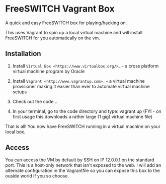 FreeSWITCH Vagrant Box
======================

A quick and easy FreeSWITCH box for playing/hacking on. 

This uses Vagrant to spin up a local virtual machine and will install FreeSWITCH for you automatically on the vm. 

Installation
------------

1. Install `Virtual Box <https://www.virtualbox.org/>`_ - a cross platform virtual machine program by Oracle

2. Install `Vagrant <http://www.vagrantup.com>`_ - a virtual machine provisioner making it easier than ever to automate virtual machine setups

3. Check out the code...

4. In your terminal, go to the code directory and type: vagrant up (FYI - on first usage this downloads a rather large (1 gig) virtual machine file)

That is all! You now have FreeSWITCH running in a virtual machine on your local box.


Access
------

You can access the VM by default by SSH on IP 12.0.0.1 on the standard port. This is a host-only network that isn't exposed to the web.
I will add an alternate configuration in the Vagrantfile so you can expose this box to the ouside world if you so choose.